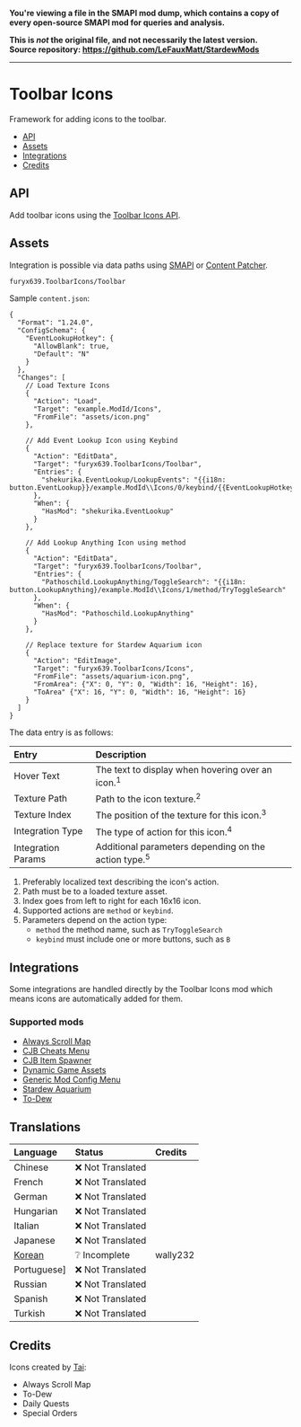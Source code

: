 **You're viewing a file in the SMAPI mod dump, which contains a copy of every open-source SMAPI mod
for queries and analysis.**

**This is _not_ the original file, and not necessarily the latest version.**  
**Source repository: https://github.com/LeFauxMatt/StardewMods**

----

# Toolbar Icons

Framework for adding icons to the toolbar.

* [API](#api)
* [Assets](#assets)
* [Integrations](#integrations)
* [Credits](#credits)

## API

Add toolbar icons using the [Toolbar Icons API](../Common/Integrations/ToolbarIcons/IToolbarIconsApi.cs).

## Assets

Integration is possible via data paths using
[SMAPI](https://stardewvalleywiki.com/Modding:Modder_Guide/APIs/Content#Edit_a_game_asset) or
[Content Patcher](https://github.com/Pathoschild/StardewMods/blob/develop/ContentPatcher/docs/author-guide.md).

`furyx639.ToolbarIcons/Toolbar`

Sample `content.json`:

```jsonc
{
  "Format": "1.24.0",
  "ConfigSchema": {
    "EventLookupHotkey": {
      "AllowBlank": true,
      "Default": "N"
    }
  },
  "Changes": [
    // Load Texture Icons
    {
      "Action": "Load",
      "Target": "example.ModId/Icons",
      "FromFile": "assets/icon.png"
    },

    // Add Event Lookup Icon using Keybind
    {
      "Action": "EditData",
      "Target": "furyx639.ToolbarIcons/Toolbar",
      "Entries": {
        "shekurika.EventLookup/LookupEvents": "{{i18n: button.EventLookup}}/example.ModId\\Icons/0/keybind/{{EventLookupHotkey}}"
      },
      "When": {
        "HasMod": "shekurika.EventLookup"
      }
    },

    // Add Lookup Anything Icon using method
    {
      "Action": "EditData",
      "Target": "furyx639.ToolbarIcons/Toolbar",
      "Entries": {
        "Pathoschild.LookupAnything/ToggleSearch": "{{i18n: button.LookupAnything}/example.ModId\\Icons/1/method/TryToggleSearch"
      },
      "When": {
        "HasMod": "Pathoschild.LookupAnything"
      }
    },

    // Replace texture for Stardew Aquarium icon
    {
      "Action": "EditImage",
      "Target": "furyx639.ToolbarIcons/Icons",
      "FromFile": "assets/aquarium-icon.png",
      "FromArea": {"X": 0, "Y": 0, "Width": 16, "Height": 16},
      "ToArea" {"X": 16, "Y": 0, "Width": 16, "Height": 16}
    }
  ]
}
```

The data entry is as follows:

| Entry              | Description                                                     |
|:-------------------|:----------------------------------------------------------------|
| Hover Text         | The text to display when hovering over an icon.<sup>1</sup>     |
| Texture Path       | Path to the icon texture.<sup>2</sup>                           |
| Texture Index      | The position of the texture for this icon.<sup>3</sup>          |
| Integration Type   | The type of action for this icon.<sup>4</sup>                   |
| Integration Params | Additional parameters depending on the action type.<sup>5</sup> |                                                                           |

1. Preferably localized text describing the icon's action.
2. Path must be to a loaded texture asset.
3. Index goes from left to right for each 16x16 icon.
4. Supported actions are `method` or `keybind`.
5. Parameters depend on the action type:
    * `method` the method name, such as `TryToggleSearch`
    * `keybind` must include one or more buttons, such as `B`

## Integrations

Some integrations are handled directly by the Toolbar Icons mod which means icons are automatically added for them.

### Supported mods

* [Always Scroll Map](https://www.nexusmods.com/stardewvalley/mods/2733)
* [CJB Cheats Menu](https://www.nexusmods.com/stardewvalley/mods/4)
* [CJB Item Spawner](https://www.nexusmods.com/stardewvalley/mods/93)
* [Dynamic Game Assets](https://www.nexusmods.com/stardewvalley/mods/9365)
* [Generic Mod Config Menu](https://www.nexusmods.com/stardewvalley/mods/5098)
* [Stardew Aquarium](https://www.nexusmods.com/stardewvalley/mods/6372)
* [To-Dew](https://www.nexusmods.com/stardewvalley/mods/7409)

## Translations

| Language               | Status            | Credits  |
|:-----------------------|:------------------|:---------|
| Chinese                | ❌️ Not Translated |          |
| French                 | ❌️ Not Translated |          |
| German                 | ❌️ Not Translated |          |
| Hungarian              | ❌️ Not Translated |          |
| Italian                | ❌️ Not Translated |          |
| Japanese               | ❌️ Not Translated |          |
| [Korean](i18n/ko.json) | ❔ Incomplete      | wally232 |
| Portuguese]            | ❌️ Not Translated |          |
| Russian                | ❌️ Not Translated |          |
| Spanish                | ❌️ Not Translated |          |
| Turkish                | ❌️ Not Translated |          |

## Credits

Icons created by [Tai](https://www.nexusmods.com/stardewvalley/users/92060238):

* Always Scroll Map
* To-Dew
* Daily Quests
* Special Orders
